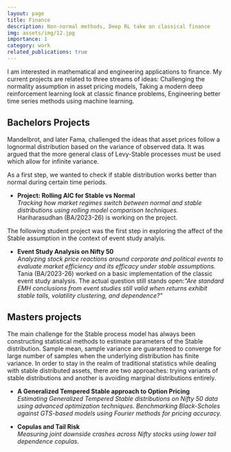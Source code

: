 ```yaml
---
layout: page
title: Finance
description: Non-normal methods, Deep RL take on classical finance 
img: assets/img/12.jpg
importance: 1
category: work
related_publications: true
---
```


I am interested in mathematical and engineering applications to finance. My current projects are related to three streams of ideas: Challenging the normality assumption in asset pricing models, Taking a modern deep reinforcement learning look at classic finance problems, Engineering better time series methods using machine learning. 

## Bachelors Projects
Mandelbrot, and later Fama, challenged the ideas that asset prices follow a lognormal distribution based on the variance of observed data. It was argued that the more general class of Levy-Stable processes must be used which allow for infinite variance. 

As a first step, we wanted to check if stable distribution works better than normal during certain time periods.
- **Project: Rolling AIC for Stable vs Normal**  
  _Tracking how market regimes switch between normal and stable distributions using rolling model comparison techniques._
  Hariharasudhan (BA/2023-26) is working on the project. 

The following student project was the first step in exploring the affect of the Stable assumption in the context of event study analyis.
- **Event Study Analysis on Nifty 50**  
  _Analyzing stock price reactions around corporate and political events to evaluate market efficiency and its efficacy under stable assumptions._
  Tania (BA/2023-26) worked on a basic implementation of the classic event study analysis.
The actual question still stands open:_"Are standard EMH conclusions from event studies still valid when returns exhibit stable tails, volatility clustering, and dependence?"_ 

## Masters projects 
The main challenge for the Stable process model has always been constructing statistical methods to estimate parameters of the Stable distribution. Sample mean, sample variance are guaranteed to converge for large number of samples when the underlying distribution has finite variance. In order to stay in the realm of traditional statistics while dealing with stable distributed assets, there are two approaches: trying variants of stable distributions and another is avoiding marginal distributions entirely.


- **A Generalized Tempered Stable approach to Option Pricing**  
  _Estimating Generalized Tempered Stable distributions on Nifty 50 data using advanced optimization techniques. Benchmarking Black-Scholes against GTS-based models using Fourier methods for pricing accuracy._
 

- **Copulas and Tail Risk**  
  _Measuring joint downside crashes across Nifty stocks using lower tail dependence copulas._
